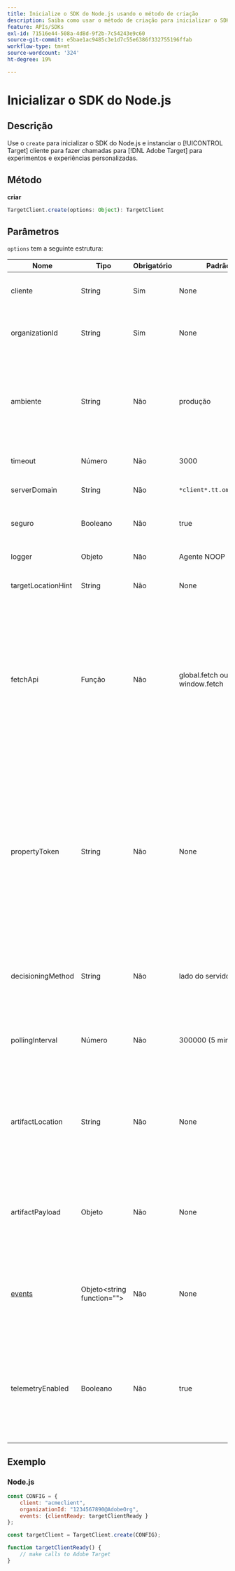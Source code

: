 ```yaml
---
title: Inicialize o SDK do Node.js usando o método de criação
description: Saiba como usar o método de criação para inicializar o SDK do Node.js e instanciar o [!DNL Target] cliente para fazer chamadas para [!DNL Adobe Target] para experimentos e experiências personalizadas.
feature: APIs/SDKs
exl-id: 71516e44-508a-4d8d-9f2b-7c54243e9c60
source-git-commit: e5bae1ac9485c3e1d7c55e6386f332755196ffab
workflow-type: tm+mt
source-wordcount: '324'
ht-degree: 19%

---
```


# Inicializar o SDK do Node.js

## Descrição

Use o `create` para inicializar o SDK do Node.js e instanciar o [!UICONTROL Target] cliente para fazer chamadas para [!DNL Adobe Target] para experimentos e experiências personalizadas.

## Método

**criar**

```js {line-numbers="true"}
TargetClient.create(options: Object): TargetClient
```

## Parâmetros

`options` tem a seguinte estrutura:

| Nome | Tipo | Obrigatório | Padrão | Descrição |
| --- | --- | --- | --- | --- |
| cliente | String | Sim | None | [!UICONTROL ID do cliente do Adobe Target] |
| organizationId | String | Sim | None | [!UICONTROL ID da organização Experience Cloud] |
| ambiente | String | Não | produção | Nome do ambiente de destino. No [!DNL Target] IU, [!UICONTROL Administração] > [!UICONTROL Ambientes]. |
| timeout | Número | Não | 3000 | Tempo limite em milissegundos |
| serverDomain | String | Não | `*client*.tt.omtrdc.net` | Substitui o nome de host padrão |
| seguro | Booleano | Não | true | Não definido para impor o esquema HTTP |
| logger | Objeto | Não | Agente NOOP | Substitui o logger NOOP padrão |
| targetLocationHint | String | Não | None | Dica de localização do Target |
| fetchApi | Função | Não | global.fetch ou window.fetch | [buscar](https://fetch.spec.whatwg.org/) é usado pelo SDK para solicitações http. Por padrão, é usada a busca por nó ou a implementação de busca no navegador. Mas uma implementação alternativa pode ser fornecida usando `fetchApi` |
| propertyToken | String | Não | None | **Token de propriedade de destino**. Se especificado aqui, todas as `getOffers` As chamadas do usarão esse valor. **Para decisões no dispositivo**, o SDK baixará somente o artefato que contém as atividades qualificadas para o token de propriedade definido em `propertyToken` |
| decisioningMethod | String | Não | lado do servidor | Determina que método de decisão usar ([no dispositivo](/help/dev/implement/server-side/sdk-guides/on-device-decisioning/overview.md), lado do servidor, híbrido) |
| pollingInterval | Número | Não | 300000 (5 minutos) | Intervalo de sondagem para o [artefato da regra de decisão no dispositivo](/help/dev/implement/server-side/sdk-guides/on-device-decisioning/rule-artifact-overview.md) (em milissegundos) |
| artifactLocation | String | Não | None | Um url totalmente qualificado para o [artefato da regra de decisão no dispositivo](/help/dev/implement/server-side/sdk-guides/on-device-decisioning/rule-artifact-overview.md). Substitui o local determinado internamente. |
| artifactPayload | Objeto | Não | None | A carga JSON do [artefato da regra de decisão no dispositivo](/help/dev/implement/server-side/sdk-guides/on-device-decisioning/rule-artifact-overview.md). Se especificado, é usado em vez de solicitar um de um URL. |
| [events](sdk-events.md) | Objeto&lt;string function=&quot;&quot;> | Não | None | Um objeto opcional com chaves de nome de evento e valores de função de retorno de chamada |
| telemetryEnabled | Booleano | Não | true | Quando habilitado, o Adobe coletará os dados de uso de recursos do SDK e de telemetria de desempenho. Os dados pessoais não são coletados. |

## Exemplo

### Node.js

```js {line-numbers="true"}
const CONFIG = {
    client: "acmeclient",
    organizationId: "1234567890@AdobeOrg",
    events: {clientReady: targetClientReady }
};

const targetClient = TargetClient.create(CONFIG);

function targetClientReady() {
    // make calls to Adobe Target
}
```
